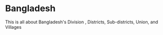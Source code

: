 # Bangladesh
This is all about Bangladesh's Division , Districts, Sub-districts, Union, and Villages 
